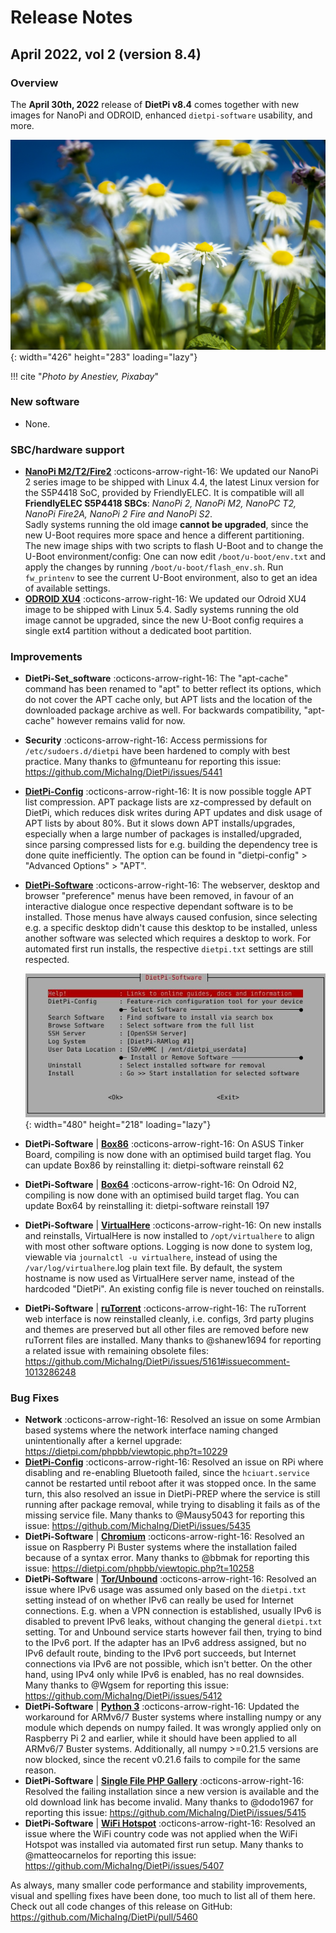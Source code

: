 # Release Notes

## April 2022, vol 2 (version 8.4)

### Overview

The **April 30th, 2022** release of **DietPi v8.4** comes together with new images for NanoPi and ODROID, enhanced `dietpi-software` usability, and more.

![daisy flowers](../assets/images/dietpi-release-v8_4.jpg){: width="426" height="283" loading="lazy"}

!!! cite "_Photo by Anestiev, Pixabay_"

### New software

- None.

### SBC/hardware support

- [**NanoPi M2/T2/Fire2**](../../hardware/#nanopi-series-friendlyarm) :octicons-arrow-right-16: We updated our NanoPi 2 series image to be shipped with Linux 4.4, the latest Linux version for the S5P4418 SoC, provided by FriendlyELEC. It is compatible will all **FriendlyELEC S5P4418 SBCs**: _NanoPi 2, NanoPi M2, NanoPC T2, NanoPi Fire2A, NanoPi 2 Fire and NanoPi S2_.  
Sadly systems running the old image **cannot be upgraded**, since the new U-Boot requires more space and hence a different partitioning.  
The new image ships with two scripts to flash U-Boot and to change the U-Boot environment/config: One can now edit `/boot/u-boot/env.txt` and apply the changes by running `/boot/u-boot/flash_env.sh`. Run `fw_printenv` to see the current U-Boot environment, also to get an idea of available settings.
- [**ODROID XU4**](../../hardware/#odroid) :octicons-arrow-right-16: We updated our Odroid XU4 image to be shipped with Linux 5.4. Sadly systems running the old image cannot be upgraded, since the new U-Boot config requires a single ext4 partition without a dedicated boot partition.

### Improvements

- **DietPi-Set_software** :octicons-arrow-right-16: The "apt-cache" command has been renamed to "apt" to better reflect its options, which do not cover the APT cache only, but APT lists and the location of the downloaded package archive as well. For backwards compatibility, "apt-cache" however remains valid for now.
- **Security** :octicons-arrow-right-16: Access permissions for `/etc/sudoers.d/dietpi` have been hardened to comply with best practice. Many thanks to @fmunteanu for reporting this issue: <https://github.com/MichaIng/DietPi/issues/5441>
- [**DietPi-Config**](../../dietpi_tools/#dietpi-configuration) :octicons-arrow-right-16: It is now possible toggle APT list compression. APT package lists are xz-compressed by default on DietPi, which reduces disk writes during APT updates and disk usage of APT lists by about 80%. But it slows down APT installs/upgrades, especially when a large number of packages is installed/upgraded, since parsing compressed lists for e.g. building the dependency tree is done quite inefficiently. The option can be found in "dietpi-config" > "Advanced Options" > "APT".
- [**DietPi-Software**](../../dietpi_tools/#dietpi-software) :octicons-arrow-right-16: The webserver, desktop and browser "preference" menus have been removed, in favour of an interactive dialogue once respective dependant software is to be installed. Those menus have always caused confusion, since selecting e.g. a specific desktop didn't cause this desktop to be installed, unless another software was selected which requires a desktop to work. For automated first run installs, the respective `dietpi.txt` settings are still respected.

    ![DietPi-Software screenshot](../assets/images/dietpi-software.jpg){: width="480" height="218" loading="lazy"}

- **DietPi-Software** | [**Box86**](../../software/gaming/#box86) :octicons-arrow-right-16: On ASUS Tinker Board, compiling is now done with an optimised build target flag. You can update Box86 by reinstalling it: dietpi-software reinstall 62
- **DietPi-Software** | [**Box64**](../../software/gaming/#box64) :octicons-arrow-right-16: On Odroid N2, compiling is now done with an optimised build target flag. You can update Box64 by reinstalling it: dietpi-software reinstall 197
- **DietPi-Software** | [**VirtualHere**](../../software/remote_desktop/#virtualhere) :octicons-arrow-right-16: On new installs and reinstalls, VirtualHere is now installed to `/opt/virtualhere` to align with most other software options. Logging is now done to system log, viewable via `journalctl -u virtualhere`, instead of using the `/var/log/virtualhere`.log plain text file. By default, the system hostname is now used as VirtualHere server name, instead of the hardcoded "DietPi". An existing config file is never touched on reinstalls.
- **DietPi-Software** | [**ruTorrent**](../../software/bittorrent/#rtorrent) :octicons-arrow-right-16: The ruTorrent web interface is now reinstalled cleanly, i.e. configs, 3rd party plugins and themes are preserved but all other files are removed before new ruTorrent files are installed. Many thanks to @shanew1694 for reporting a related issue with remaining obsolete files: <https://github.com/MichaIng/DietPi/issues/5161#issuecomment-1013286248>

### Bug Fixes

- **Network** :octicons-arrow-right-16: Resolved an issue on some Armbian based systems where the network interface naming changed unintentionally after a kernel upgrade: <https://dietpi.com/phpbb/viewtopic.php?t=10229>
- [**DietPi-Config**](../../dietpi_tools/#dietpi-configuration) :octicons-arrow-right-16: Resolved an issue on RPi where disabling and re-enabling Bluetooth failed, since the `hciuart.service` cannot be restarted until reboot after it was stopped once. In the same turn, this also resolved an issue in DietPi-PREP where the service is still running after package removal, while trying to disabling it fails as of the missing service file. Many thanks to @Mausy5043 for reporting this issue: <https://github.com/MichaIng/DietPi/issues/5435>
- **DietPi-Software** | [**Chromium**](../../software/desktop/#chromium) :octicons-arrow-right-16: Resolved an issue on Raspberry Pi Buster systems where the installation failed because of a syntax error. Many thanks to @bbmak for reporting this issue: <https://dietpi.com/phpbb/viewtopic.php?t=10258>
- **DietPi-Software** | [**Tor/Unbound**](../../software/distributed_projects/#tor-relay) :octicons-arrow-right-16: Resolved an issue where IPv6 usage was assumed only based on the `dietpi.txt` setting instead of on whether IPv6 can really be used for Internet connections. E.g. when a VPN connection is established, usually IPv6 is disabled to prevent IPv6 leaks, without changing the general `dietpi.txt` setting. Tor and Unbound service starts however fail then, trying to bind to the IPv6 port. If the adapter has an IPv6 address assigned, but no IPv6 default route, binding to the IPv6 port succeeds, but Internet connections via IPv6 are not possible, which isn't better. On the other hand, using IPv4 only while IPv6 is enabled, has no real downsides. Many thanks to @Wgsem for reporting this issue: <https://github.com/MichaIng/DietPi/issues/5412>
- **DietPi-Software** | [**Python 3**](../../software/programming/#python-3) :octicons-arrow-right-16: Updated the workaround for ARMv6/7 Buster systems where installing numpy or any module which depends on numpy failed. It was wrongly applied only on Raspberry Pi 2 and earlier, while it should have been applied to all ARMv6/7 Buster systems. Additionally, all numpy >=0.21.5 versions are now blocked, since the recent v0.21.6 fails to compile for the same reason.
- **DietPi-Software** | [**Single File PHP Gallery**](../../software/social/#single-file-php-gallery) :octicons-arrow-right-16: Resolved the failing installation since a new version is available and the old download link has become invalid. Many thanks to @dodo1967 for reporting this issue: <https://github.com/MichaIng/DietPi/issues/5415>
- **DietPi-Software** | [**WiFi Hotspot**](../../software/advanced_networking/#wifi-hotspot) :octicons-arrow-right-16: Resolved an issue where the WiFi country code was not applied when the WiFi Hotspot was installed via automated first run setup. Many thanks to @matteocarnelos for reporting this issue: <https://github.com/MichaIng/DietPi/issues/5407>

As always, many smaller code performance and stability improvements, visual and spelling fixes have been done, too much to list all of them here. Check out all code changes of this release on GitHub: <https://github.com/MichaIng/DietPi/pull/5460>
